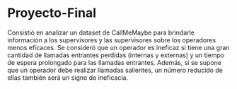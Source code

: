 # Proyecto-Final
Consistió en analizar un dataset de CallMeMaybe para brindarle información a los supervisores y las supervisores sobre los operadores menos eficaces. Se consideró que un operador es ineficaz si tiene una gran cantidad de llamadas entrantes perdidas (internas y externas) y un tiempo de espera prolongado para las llamadas entrantes. Además, si se supone que un operador debe realizar llamadas salientes, un número reducido de ellas también será un signo de ineficacia.
